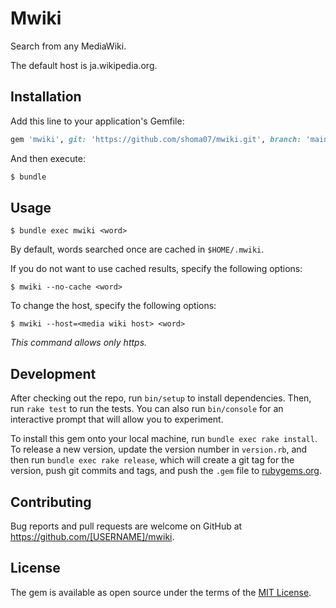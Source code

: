 # Mwiki

Search from any MediaWiki.

The default host is ja.wikipedia.org.


## Installation

Add this line to your application's Gemfile:

```ruby
gem 'mwiki', git: 'https://github.com/shoma07/mwiki.git', branch: 'main'
```

And then execute:

```sh
$ bundle
```

## Usage

```
$ bundle exec mwiki <word>
```

By default, words searched once are cached in `$HOME/.mwiki`.

If you do not want to use cached results, specify the following options:

```
$ mwiki --no-cache <word>
```

To change the host, specify the following options:

```
$ mwiki --host=<media wiki host> <word>
```

*This command allows only https.*

## Development

After checking out the repo, run `bin/setup` to install dependencies. Then, run `rake test` to run the tests. You can also run `bin/console` for an interactive prompt that will allow you to experiment.

To install this gem onto your local machine, run `bundle exec rake install`. To release a new version, update the version number in `version.rb`, and then run `bundle exec rake release`, which will create a git tag for the version, push git commits and tags, and push the `.gem` file to [rubygems.org](https://rubygems.org).

## Contributing

Bug reports and pull requests are welcome on GitHub at https://github.com/[USERNAME]/mwiki.

## License

The gem is available as open source under the terms of the [MIT License](https://opensource.org/licenses/MIT).
